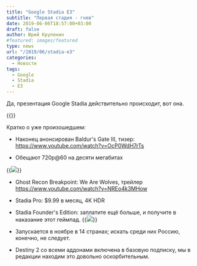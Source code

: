 ```yaml
---
title: "Google Stadia E3"
subtitle: "Первая стадия - гнев"
date: 2019-06-06T18:57:00+03:00
draft: false
author: Юрий Крупенин
#featured: images/featured
type: news
url: "/2019/06/stadia-e3"
categories:
  - Новости
tags:
  - Google
  - Stadia
  - E3
---
```

Да, презентация Google Stadia действительно происходит, вот она.

{{<youtube k-BbW6zAjL0>}}


Кратко о уже произошедшем: 

* Наконец анонсирован Baldur's Gate III, тизер: https://www.youtube.com/watch?v=OcP0WdH7rTs

* Обещают 720p@60 на десяти мегабитах

{{<img src="images/stadia-reqs">}}

* Ghost Recon Breakpoint: We Are Wolves, трейлер https://www.youtube.com/watch?v=NREo4k3MHow

* Stadia Pro: $9.99 в месяц, 4K HDR

* Stadia Founder's Edition: заплатите ещё больше, и получите в наказание этот геймпад.
{{<img src="images/stadia-founders">}}

* Запускается в ноябре в 14 странах; искать среди них Россию, конечно, не следует.

* Destiny 2 со всеми аддонами включена в базовую подписку, мы в редакции находим это довольно оскорбительным.